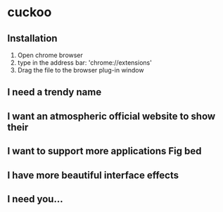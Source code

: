 # cuckoo

## Installation

1. Open chrome browser
1. type in the address bar: 'chrome://extensions'
1. Drag the file to the browser plug-in window

## I need a trendy name

## I want an atmospheric official website to show their

## I want to support more applications Fig bed

## I have more beautiful interface effects

## I need you...